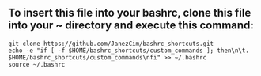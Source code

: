 ## To insert this file into your bashrc, clone this file into your ~ directory and execute this command:  

	git clone https://github.com/JanezCim/bashrc_shortcuts.git
	echo -e "if [ -f $HOME/bashrc_shortcuts/custom_commands ]; then\n\t. $HOME/bashrc_shortcuts/custom_commands\nfi" >> ~/.bashrc
	source ~/.bashrc
